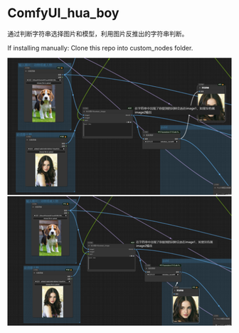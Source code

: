 # ComfyUI_hua_boy

通过判断字符串选择图片和模型，利用图片反推出的字符串判断。

If installing manually:
Clone this repo into custom_nodes folder.

![预览image](https://github.com/kungful/ComfyUI_hua_boy/blob/a58958bcd59ec3c44130a8f72ea061b08d6a555a/Sample_preview/image.png)
![预览model](https://github.com/kungful/ComfyUI_hua_boy/blob/a58958bcd59ec3c44130a8f72ea061b08d6a555a/Sample_preview/model.png)
